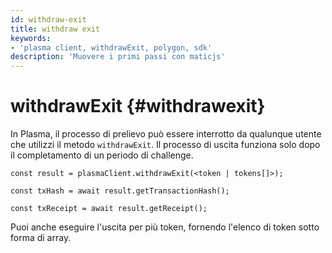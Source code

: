```yaml
---
id: withdraw-exit
title: withdraw exit
keywords:
- 'plasma client, withdrawExit, polygon, sdk'
description: 'Muovere i primi passi con maticjs'
---
```


# withdrawExit {#withdrawexit}

In Plasma, il processo di prelievo può essere interrotto da qualunque utente che utilizzi il metodo `withdrawExit`. Il processo di uscita funziona solo dopo il completamento di un periodo di challenge.

```
const result = plasmaClient.withdrawExit(<token | tokens[]>);

const txHash = await result.getTransactionHash();

const txReceipt = await result.getReceipt();

```

Puoi anche eseguire l'uscita per più token, fornendo l'elenco di token sotto forma di array.
